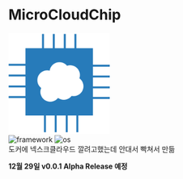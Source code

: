 # MicroCloudChip
<img src="app/static/app/img/logo.png" width="200"><br>
![framework](https://img.shields.io/badge/framework-django-blue?style=flat-square)
![os](https://img.shields.io/badge/OS-Linux-blueviolet?style=flat-square)
<br>
도커에 넥스크클라우드 깔려고했는데 안대서 빡쳐서 만듦

**12월 29일 v0.0.1 Alpha Release 예정**
